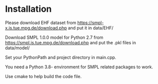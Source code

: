 # Installation

Please download EHF dataset from https://smpl-x.is.tue.mpg.de/download.php and put it in data/EHF/

Download SMPL 1.0.0 model for Python 2.7 from https://smpl.is.tue.mpg.de/download.php and put the .pkl files in data/model/

Set your PythonPath and project directory in main.cpp.

You need a Python 3.8- environment for SMPL related packages to work.

Use cmake to help build the code file.
